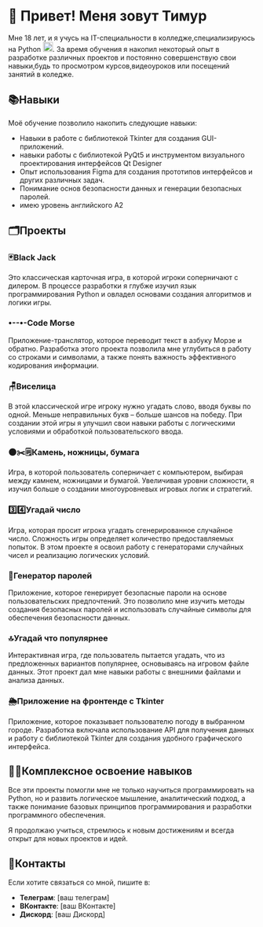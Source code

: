 # 👋 Привет! Меня зовут Тимур
Мне 18 лет, и я учусь на IT-специальности в колледже,специализируюсь на Python <img src="https://img.icons8.com/color/48/000000/python.png" alt="Python Icon" width="20"/>. За время обучения я накопил некоторый опыт в разработке различных проектов и постоянно совершенствую свои навыки,будь то просмотром курсов,видеоуроков или посещений занятий в коледже.

## 📚Навыки
Моё обучение позволило накопить следующие навыки:
- Навыки в работе с библиотекой Tkinter для создания GUI-приложений.
- навыки работы с библиотекой PyQt5 и инструментом визуального проектирования интерфейсов Qt Designer
- Опыт использования Figma для создания прототипов интерфейсов и других различных задач.
- Понимание основ безопасности данных и генерации безопасных паролей.
- имею уровень английского A2
  
## 🗂️Проекты

### 🃏Black Jack
Это классическая карточная игра, в которой игроки соперничают с дилером. В процессе разработки я глубже изучил язык программирования Python и овладел основами создания алгоритмов и логики игры.

### •--•-Code Morse
Приложение-транслятор, которое переводит текст в азбуку Морзе и обратно. Разработка этого проекта позволила мне углубиться в работу со строками и символами, а также понять важность эффективного кодирования информации.

### 🪑Виселица
В этой классической игре игроку нужно угадать слово, вводя буквы по одной. Меньше неправильных букв – больше шансов на победу. При создании этой игры я улучшил свои навыки работы с логическими условиями и обработкой пользовательского ввода.

### 🌑✂️🗒Камень, ножницы, бумага
Игра, в которой пользователь соперничает с компьютером, выбирая между камнем, ножницами и бумагой. Увеличивая уровни сложности, я изучил больше о создании многоуровневых игровых логик и стратегий.

### 3️⃣4️⃣Угадай число
Игра, которая просит игрока угадать сгенерированное случайное число. Сложность игры определяет количество предоставляемых попыток. В этом проекте я освоил работу с генераторами случайных чисел и реализацию логических условий.

### 🔐Генератор паролей
Приложение, которое генерирует безопасные пароли на основе пользовательских предпочтений. Это позволило мне изучить методы создания безопасных паролей и использовать случайные символы для обеспечения безопасности данных.

### 🔝Угадай что популярнее
Интерактивная игра, где пользователь пытается угадать, что из предложенных вариантов популярнее, основываясь на игровом файле данных. Этот проект дал мне навыки работы с внешними файлами и анализа данных.

### 🌦️Приложение на фронтенде с Tkinter
Приложение, которое показывает пользователю погоду в выбранном городе. Разработка включала использование API для получения данных и работу с библиотекой Tkinter для создания удобного графического интерфейса.

## 👨‍💻Комплексное освоение навыков
Все эти проекты помогли мне не только научиться программировать на Python, но и развить логическое мышление, аналитический подход, а также понимание базовых принципов программирования и разработки программного обеспечения.

Я продолжаю учиться, стремлюсь к новым достижениям и всегда открыт для новых проектов и идей.

## 📩Контакты
Если хотите связаться со мной, пишите в:
- **Телеграм**: [ваш телеграм]
- **ВКонтакте**: [ваш ВКонтакте]
- **Дискорд**: [ваш Дискорд]
